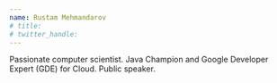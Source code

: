 ```yaml
---
name: Rustam Mehmandarov
# title: 
# twitter_handle: 
---
```

Passionate computer scientist. Java Champion ​and Google Developer Expert (GDE) ​for Cloud. Public speaker.
